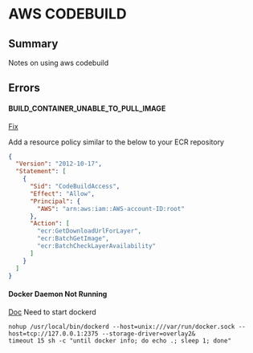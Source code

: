# AWS CODEBUILD

## Summary

Notes on using aws codebuild

## Errors

#### BUILD_CONTAINER_UNABLE_TO_PULL_IMAGE

[Fix](https://docs.aws.amazon.com/codebuild/latest/userguide/sample-ecr.html)

Add a resource policy similar to the below to your ECR repository

```json
{
  "Version": "2012-10-17",
  "Statement": [
    {
      "Sid": "CodeBuildAccess",
      "Effect": "Allow",
      "Principal": {
        "AWS": "arn:aws:iam::AWS-account-ID:root"
      },
      "Action": [
        "ecr:GetDownloadUrlForLayer",
        "ecr:BatchGetImage",
        "ecr:BatchCheckLayerAvailability"
      ]
    }
  ]
}
```

#### Docker Daemon Not Running

[Doc](https://docs.aws.amazon.com/codebuild/latest/userguide/sample-docker-custom-image.html#sample-docker-custom-image-files)
Need to start dockerd

```console
nohup /usr/local/bin/dockerd --host=unix:///var/run/docker.sock --host=tcp://127.0.0.1:2375 --storage-driver=overlay2&
timeout 15 sh -c "until docker info; do echo .; sleep 1; done"
```
